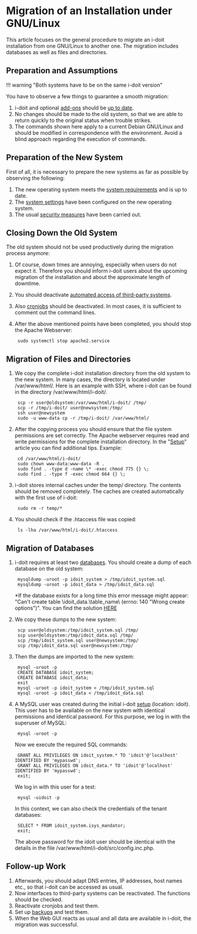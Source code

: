 # Migration of an Installation under GNU/Linux

This article focuses on the general procedure to migrate an i-doit installation from one GNU/Linux to another one. The migration includes databases as well as files and directories.

## Preparation and Assumptions

!!! warning "Both systems have to be on the same i-doit version"

You have to observe a few things to guarantee a smooth migration:

1. i-doit and optional [add-ons](../i-doit-pro-add-ons/index.md) should be [up to date](../maintenance-and-operation/update.md).
2. No changes should be made to the old system, so that we are able to return quickly to the original status when trouble strikes.
3. The commands shown here apply to a current Debian GNU/Linux and should be modified in correspondence with the environment. Avoid a blind approach regarding the execution of commands.

## Preparation of the New System

First of all, it is necessary to prepare the new systems as far as possible by observing the following:

1. The new operating system meets the [system requirements](../installation/system-requirements.md) and is up to date.
2. The [system settings](../installation/manual-installation/system-settings.md) have been configured on the new operating system.
3. The usual [security measures](../maintenance-and-operation/security-and-protection.md) have been carried out.

## Closing Down the Old System

The old system should not be used productively during the migration process anymore:

1. Of course, down times are annoying, especially when users do not expect it. Therefore you should inform i-doit users about the upcoming migration of the installation and about the approximate length of downtime.
2. You should deactivate [automated access of third-party systems](../automation-and-integration/index.md).
3. Also [cronjobs](../automation-and-integration/cli/index.md) should be deactivated. In most cases, it is sufficient to comment out the command lines.
4. After the above mentioned points have been completed, you should stop the Apache Webserver:

        sudo systemctl stop apache2.service

## Migration of Files and Directories

1. We copy the complete i-doit installation directory from the old system to the new system. In many cases, the directory is located under /var/www/html/. Here is an example with SSH, where i-doit can be found in the directory /var/www/html/i-doit/.

        scp -r user@oldsystem:/var/www/html/i-doit/ /tmp/
        scp -r /tmp/i-doit/ user@newsystem:/tmp/
        ssh user@newsystem
        sudo -u www-data cp -r /tmp/i-doit/ /var/www/html/

2. After the copying process you should ensure that the file system permissions are set correctly. The Apache webserver requires read and write permissions for the complete installation directory. In the "[Setup](../installation/manual-installation/setup.md)" article you can find additional tips. Example:

        cd /var/www/html/i-doit/
        sudo chown www-data:www-data -R .
        sudo find . -type d -name \* -exec chmod 775 {} \;
        sudo find . -type f -exec chmod 664 {} \;

3. i-doit stores internal caches under the temp/ directory. The contents should be removed completely. The caches are created automatically with the first use of i-doit:

        sudo rm -r temp/*

4. You should check if the .htaccess file was copied:

        ls -lha /var/www/html/i-doit/.htaccess

## Migration of Databases

1. i-doit requires at least two [databases](../software-development/database-model/index.md). You should create a dump of each database on the old system:

        mysqldump -uroot -p idoit_system > /tmp/idoit_system.sql
        mysqldump -uroot -p idoit_data > /tmp/idoit_data.sql

    \*If the database exists for a long time this error message might appear: "Can't create table \idoit\_data\.\table\_name\ (errno: 140 "Wrong create options")". You can find the solution [HERE](../system-administration/troubleshooting/cant-create-table.md)

2. We copy these dumps to the new system:

        scp user@oldsystem:/tmp/idoit_system.sql /tmp/
        scp user@oldsystem:/tmp/idoit_data.sql /tmp/
        scp /tmp/idoit_system.sql user@newsystem:/tmp/
        scp /tmp/idoit_data.sql user@newsystem:/tmp/

3. Then the dumps are imported to the new system:

        mysql -uroot -p
        CREATE DATABASE idoit_system;
        CREATE DATABASE idoit_data;
        exit
        mysql -uroot -p idoit_system < /tmp/idoit_system.sql
        mysql -uroot -p idoit_data < /tmp/idoit_data.sql

4. A MySQL user was created during the initial i-doit [setup](../installation/manual-installation/setup.md) (location: idoit). This user has to be available on the new system with identical permissions and identical password. For this purpose, we log in with the superuser of MySQL:

        mysql -uroot -p

    Now we execute the required SQL commands:

        GRANT ALL PRIVILEGES ON idoit_system.* TO 'idoit'@'localhost' IDENTIFIED BY 'mypasswd';
        GRANT ALL PRIVILEGES ON idoit_data.* TO 'idoit'@'localhost' IDENTIFIED BY 'mypasswd';
        exit;

    We log in with this user for a test:

        mysql -uidoit -p

    In this context, we can also check the credentials of the tenant databases:

        SELECT * FROM idoit_system.isys_mandator;
        exit;

    The above password for the idoit user should be identical with the details in the file /var/www/html/i-doit/src/config.inc.php.

## Follow-up Work

1. Afterwards, you should adapt DNS entries, IP addresses, host names etc., so that i-doit can be accessed as usual.
2. Now interfaces to third-party systems can be reactivated. The functions should be checked.
3. Reactivate cronjobs and test them.
4. Set up [backups](../maintenance-and-operation/backup-and-recovery/index.md) and test them.
5. When the Web GUI reacts as usual and all data are available in i-doit, the migration was successful.
